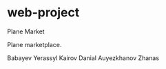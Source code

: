 # web-project

Plane Market 

Plane marketplace.










Babayev Yerassyl
Kairov Danial 
Auyezkhanov Zhanas
